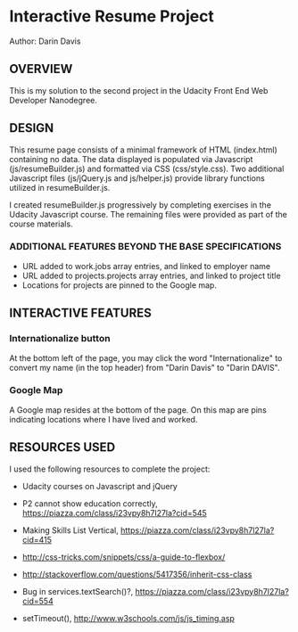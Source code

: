 # Interactive Resume Project

Author: Darin Davis


## OVERVIEW

This is my solution to the second project in the Udacity Front End Web
Developer Nanodegree.


## DESIGN

This resume page consists of a minimal framework of HTML (index.html) containing
no data.  The data displayed is populated via Javascript (js/resumeBuilder.js)
and formatted via CSS (css/style.css).  Two additional Javascript files
(js/jQuery.js and js/helper.js) provide library functions utilized in
resumeBuilder.js.

I created resumeBuilder.js progressively by completing exercises in the
Udacity Javascript course.  The remaining files were provided as part of
the course materials.

### ADDITIONAL FEATURES BEYOND THE BASE SPECIFICATIONS

* URL added to work.jobs array entries, and linked to employer name
* URL added to projects.projects array entries, and linked to project title
* Locations for projects are pinned to the Google map.


## INTERACTIVE FEATURES

### Internationalize button

At the bottom left of the page, you may click the word "Internationalize"
to convert my name (in the top header) from "Darin Davis" to "Darin DAVIS".

### Google Map

A Google map resides at the bottom of the page.  On this map are pins
indicating locations where I have lived and worked.

## RESOURCES USED

I used the following resources to complete the project:

* Udacity courses on Javascript and jQuery

* P2 cannot show education correctly, https://piazza.com/class/i23vpy8h7l27la?cid=545

* Making Skills List Vertical, https://piazza.com/class/i23vpy8h7l27la?cid=415

* http://css-tricks.com/snippets/css/a-guide-to-flexbox/

* http://stackoverflow.com/questions/5417356/inherit-css-class

* Bug in services.textSearch()?, https://piazza.com/class/i23vpy8h7l27la?cid=554

* setTimeout(), http://www.w3schools.com/js/js_timing.asp
